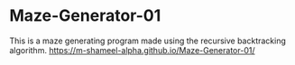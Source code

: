 # Maze-Generator-01
This is a maze generating program made using the recursive backtracking algorithm.
 https://m-shameel-alpha.github.io/Maze-Generator-01/

